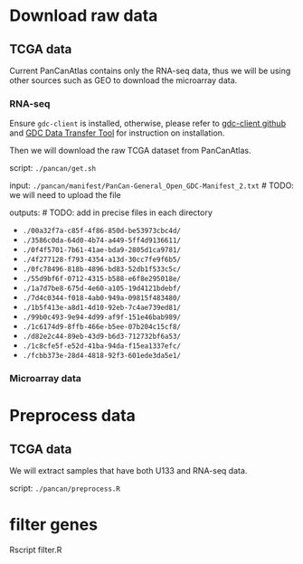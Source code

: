 # Download raw data
## TCGA data
Current PanCanAtlas contains only the RNA-seq data, thus we will be using other sources such as GEO to download the microarray data.

### RNA-seq
Ensure `gdc-client` is installed, otherwise, please refer to [gdc-client github](https://github.com/NCI-GDC/gdc-client) and [GDC Data Transfer Tool](https://gdc.cancer.gov/access-data/gdc-data-transfer-tool) for instruction on installation.

Then we will download the raw TCGA dataset from PanCanAtlas.

script: `./pancan/get.sh`

input: `./pancan/manifest/PanCan-General_Open_GDC-Manifest_2.txt` # TODO: we will need to upload the file

outputs: # TODO: add in precise files in each directory
- `./00a32f7a-c85f-4f86-850d-be53973cbc4d/`
- `./3586c0da-64d0-4b74-a449-5ff4d9136611/`
- `./0f4f5701-7b61-41ae-bda9-2805d1ca9781/`
- `./4f277128-f793-4354-a13d-30cc7fe9f6b5/`
- `./0fc78496-818b-4896-bd83-52db1f533c5c/`
- `./55d9bf6f-0712-4315-b588-e6f8e295018e/`
- `./1a7d7be8-675d-4e60-a105-19d4121bdebf/`
- `./7d4c0344-f018-4ab0-949a-09815f483480/`
- `./1b5f413e-a8d1-4d10-92eb-7c4ae739ed81/`
- `./99b0c493-9e94-4d99-af9f-151e46bab989/`
- `./1c6174d9-8ffb-466e-b5ee-07b204c15cf8/`
- `./d82e2c44-89eb-43d9-b6d3-712732bf6a53/`
- `./1c8cfe5f-e52d-41ba-94da-f15ea1337efc/`
- `./fcbb373e-28d4-4818-92f3-601ede3da5e1/`

### Microarray data

# Preprocess data
## TCGA data
We will extract samples that have both U133 and RNA-seq data.

script: `./pancan/preprocess.R`

# filter genes
Rscript filter.R
